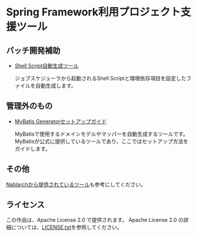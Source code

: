 # Spring Framework利用プロジェクト支援ツール

## バッチ開発補助

- [Shell Script自動生成ツール](./batch-development-assistance/README.md)

  ジョブスケジューラから起動されるShell Scriptと環境依存項目を設定したファイルを自動生成します。

## 管理外のもの

* [MyBatis Generatorセットアップガイド](./mybatis-generator-guide/README.md)

  MyBatisで使用するドメインモデルやマッパーを自動生成するツールです。
  MyBatisが公式に提供しているツールであり、ここではセットアップ方法をガイドします。

## その他

[Nablarchから提供されているツール](https://github.com/nablarch-development-standards/nablarch-development-standards-tools)も参考にしてください。

## ライセンス

この作品は、Apache License 2.0 で提供されます。
Apache License 2.0 の詳細については、[LICENSE.txt](./LICENSE.txt)を参照してください。

